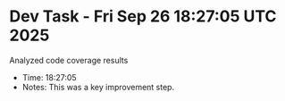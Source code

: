 # Dev Task - Fri Sep 26 18:27:05 UTC 2025
Analyzed code coverage results
- Time: 18:27:05
- Notes: This was a key improvement step.

